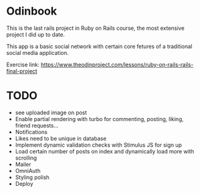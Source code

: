 # Odinbook

This is the last rails project in Ruby on Rails course, the most extensive project I did up to date.

This app is a basic social network with certain core fetures of a traditional social media application.

Exercise link: https://www.theodinproject.com/lessons/ruby-on-rails-rails-final-project

# TODO

* see uploaded image on post
* Enable partial rendering with turbo for commenting, posting, liking, friend requests...
* Notifications
* Likes need to be unique in database
* Implement dynamic validation checks with Stimulus JS for sign up
* Load certain number of posts on index and dynamically load more with scrolling
* Mailer
* OmniAuth
* Styling polish
* Deploy

